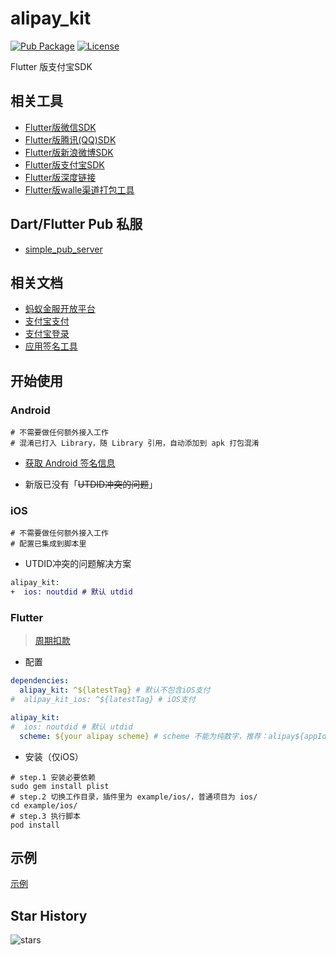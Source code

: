 # alipay_kit

[![Pub Package](https://img.shields.io/pub/v/alipay_kit.svg)](https://pub.dev/packages/alipay_kit)
[![License](https://img.shields.io/github/license/RxReader/alipay_kit)](https://github.com/RxReader/alipay_kit/blob/master/LICENSE)


Flutter 版支付宝SDK

## 相关工具

* [Flutter版微信SDK](https://github.com/RxReader/wechat_kit)
* [Flutter版腾讯(QQ)SDK](https://github.com/RxReader/tencent_kit)
* [Flutter版新浪微博SDK](https://github.com/RxReader/weibo_kit)
* [Flutter版支付宝SDK](https://github.com/RxReader/alipay_kit)
* [Flutter版深度链接](https://github.com/RxReader/link_kit)
* [Flutter版walle渠道打包工具](https://github.com/RxReader/walle_kit)

## Dart/Flutter Pub 私服

* [simple_pub_server](https://github.com/RxReader/simple_pub_server)

## 相关文档

* [蚂蚁金服开放平台](https://openhome.alipay.com/platform/appManage.htm)
* [支付宝支付](https://docs.open.alipay.com/204/105051/)
* [支付宝登录](https://docs.open.alipay.com/218/105329/)
* [应用签名工具](https://opendocs.alipay.com/open/common/104062)

## 开始使用

### Android

```
# 不需要做任何额外接入工作
# 混淆已打入 Library，随 Library 引用，自动添加到 apk 打包混淆
```

* [获取 Android 签名信息](https://github.com/RxReader/wechat_kit#android)

* 新版已没有「~~UTDID冲突的问题~~」

### iOS

```
# 不需要做任何额外接入工作
# 配置已集成到脚本里
```

* UTDID冲突的问题解决方案

```diff
alipay_kit:
+  ios: noutdid # 默认 utdid
```

### Flutter

> [周期扣款](https://github.com/RxReader/alipay_kit/issues)

* 配置

```yaml
dependencies:
  alipay_kit: ^${latestTag} # 默认不包含iOS支付
#  alipay_kit_ios: ^${latestTag} # iOS支付

alipay_kit:
#  ios: noutdid # 默认 utdid
  scheme: ${your alipay scheme} # scheme 不能为纯数字，推荐：alipay${appId}
```

* 安装（仅iOS）

```shell
# step.1 安装必要依赖
sudo gem install plist
# step.2 切换工作目录，插件里为 example/ios/，普通项目为 ios/
cd example/ios/
# step.3 执行脚本
pod install
```

## 示例

[示例](./example/lib/main.dart)

## Star History

![stars](https://starchart.cc/rxreader/alipay_kit.svg)
